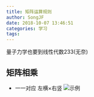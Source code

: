 ```yaml
---
title: 矩阵运算规则
author: SongJF
date: 2018-10-07 13:46:51
categories: 学习
tags:
---
```


量子力学也要到线性代数233(无奈)

<!-- more-->

## 矩阵相乘

- 一一对应 左横×右竖
 ![示例](https://gss0.bdstatic.com/94o3dSag_xI4khGkpoWK1HF6hhy/baike/s%3D594/sign=01474d246759252da7171d0d009a032c/adaf2edda3cc7cd955ae9be73e01213fb80e9109.jpg)
